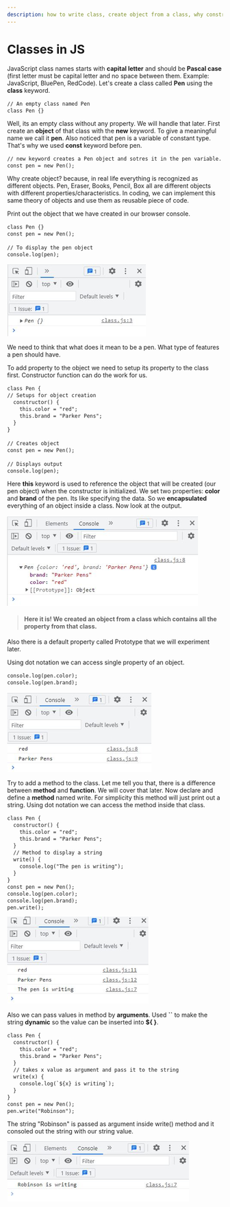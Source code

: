 ```yaml
---
description: how to write class, create object from a class, why constructor
---
```


# Classes in JS

JavaScript class names starts with **capital letter** and should be **Pascal case** (first letter must be capital letter and no space between them. Example: JavaScript, BluePen, RedCode). Let's create a class called **Pen** using the **class** keyword.

```
// An empty class named Pen
class Pen {}
```

Well, its an empty class without any property. We will handle that later. First create an **object** of that class with the **new** keyword. To give a meaningful name we call it **pen**. Also noticed that pen is a variable of constant type. That's why we used **const** keyword before pen.

```
// new keyword creates a Pen object and sotres it in the pen variable.
const pen = new Pen();
```

Why create object? because, in real life everything is recognized as different objects. Pen, Eraser, Books, Pencil, Box all are different objects with different properties/characteristics. In coding, we can implement this same theory of objects and use them as reusable piece of code.&#x20;

Print out the object that we have created  in our browser console.

```
class Pen {}
const pen = new Pen();

// To display the pen object 
console.log(pen);
```

![press F12 or Ctrl + Shift + J to open browser console](.gitbook/assets/pen1.JPG)

We need to think that what does it mean to be a pen. What type of features a pen should have.

To add property to the object we need to setup its property to the class first. Constructor function can do the work for us.

```
class Pen {
// Setups for object creation
  constructor() {
    this.color = "red";
    this.brand = "Parker Pens";
  }
}

// Creates object
const pen = new Pen();

// Displays output 
console.log(pen);
```

Here **this** keyword is used to reference the object that will be created (our pen object) when the constructor is initialized. We set two properties: **color** and **brand** of the pen. Its like specifying the data. So we **encapsulated** everything of an object inside a class. Now look at the output.

![](.gitbook/assets/pen2.JPG)

> #### Here it is! We created an object from a class which contains all the property from that class.&#x20;

Also there is a default property called Prototype that we will experiment later.

Using dot notation we can access single property of an object.

```
console.log(pen.color);
console.log(pen.brand);
```

![](.gitbook/assets/pen3.JPG)

Try to add a method to the class. Let me tell you that, there is a difference between **method** and **function**. We will cover that later. Now declare and define a **method** named write. For simplicity this method will just print out a string. Using dot notation we can access the method inside that class.

```
class Pen {
  constructor() {
    this.color = "red";
    this.brand = "Parker Pens";
  }
  // Method to display a string 
  write() {
    console.log("The pen is writing");
  }
}
const pen = new Pen();
console.log(pen.color);
console.log(pen.brand);
pen.write();
```

![](.gitbook/assets/pen4.JPG)

Also we can pass values in method by **arguments**. Used **\`\`** to make the string **dynamic** so the value can be inserted into **${ }**.

```
class Pen {
  constructor() {
    this.color = "red";
    this.brand = "Parker Pens";
  }
  // takes x value as argument and pass it to the string
  write(x) {
    console.log(`${x} is writing`);
  }
}
const pen = new Pen();
pen.write("Robinson");
```

The string "Robinson" is passed as argument inside write() method and it consoled out the string with our string value.

![](.gitbook/assets/pen5.JPG)
